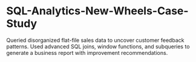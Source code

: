 # SQL-Analytics-New-Wheels-Case-Study
Queried disorganized flat-file sales data to uncover customer feedback patterns. Used advanced SQL joins, window functions, and subqueries to generate a business report with improvement recommendations.

